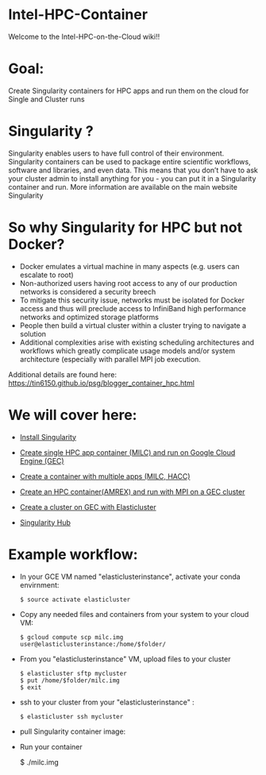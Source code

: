 # Intel-HPC-Container
Welcome to the Intel-HPC-on-the-Cloud wiki!!

# Goal:
Create Singularity containers for HPC apps and run them on the cloud for Single and Cluster runs

# Singularity ?
Singularity enables users to have full control of their environment. Singularity containers can be used to package entire scientific workflows, software and libraries, and even data. This means that you don’t have to ask your cluster admin to install anything for you - you can put it in a Singularity container and run. More information are available on the main website Singularity

# So why Singularity for HPC  but not Docker?

* Docker emulates a virtual machine in many aspects (e.g. users can escalate to root)
* Non-authorized users having root access to any of our production networks is considered a security breech
* To mitigate this security issue, networks must be isolated for Docker access and thus will preclude access to InfiniBand high performance networks and optimized storage platforms
* People then build a virtual cluster within a cluster trying to navigate a solution
* Additional complexities arise with existing scheduling architectures and workflows which greatly complicate usage models and/or system architecture (especially with parallel MPI job execution.

Additional details are found here: https://tin6150.github.io/psg/blogger_container_hpc.html


# We will cover here:

* [Install Singularity](https://github.com/Smahane/Intel-HPC-Container/wiki/Install-Singularity)

* [Create single HPC app container (MILC) and run on Google Cloud Engine (GEC)](https://github.com/Smahane/Intel-HPC-Container/wiki/Create-single-HPC-app-container-(MILC)-and-run-on-Google-Cloud-Engine-(GEC))

* [Create a container with multiple apps (MILC, HACC)](https://github.com/Smahane/Intel-HPC-Container/wiki/Create-a-container-with-multiple-apps-(MILC,-HACC) )

* [Create an HPC container(AMREX) and run with MPI on a GEC cluster](https://github.com/Smahane/Intel-HPC-Container/wiki/Create-an-HPC-container(AMREX)-and-run-with-MPI-on-a-GEC-cluster) 
* [Create a cluster on GEC with Elasticluster](https://github.com/Smahane/Intel-HPC-Container/wiki/Create-a-cluster-on-GEC-with-Elasticluster)
* [Singularity Hub](https://github.com/Smahane/Intel-HPC-Container/wiki/Singularity-Hub)

# Example workflow:
 * In your GCE VM named "elasticlusterinstance", activate your conda envirnment:
 
       $ source activate elasticluster
   
  * Copy any needed files and containers from your system to your cloud VM:
  
    	$ gcloud compute scp milc.img user@elasticlusterinstance:/home/$folder/

  * From you "elasticlusterinstance" VM, upload files to your cluster
  
        $ elasticluster sftp mycluster
        $ put /home/$folder/milc.img
        $ exit

  * ssh to your cluster from your "elasticlusterinstance" :
  
        $ elasticluster ssh mycluster

  * pull Singularity container image:
  
   * Run your container
   
        $ ./milc.img
